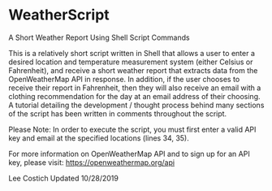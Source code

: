 # WeatherScript
A Short Weather Report Using Shell Script Commands

This is a relatively short script written in Shell that allows a user to enter a desired location and temperature measurement system (either Celsius or Fahrenheit), and receive a short weather report that extracts data from the OpenWeatherMap API in response. In addition, if the user chooses to receive their report in Fahrenheit, then they will also receive an email with a clothing recommendation for the day at an email address of their choosing. A tutorial detailing the development / thought process behind many sections of the script has been written in comments throughout the script.

Please Note: In order to execute the script, you must first enter a valid API key and email at the specified locations (lines 34, 35).

For more information on OpenWeatherMap API and to sign up for an API key, please visit: https://openweathermap.org/api

Lee Costich
Updated 10/28/2019
